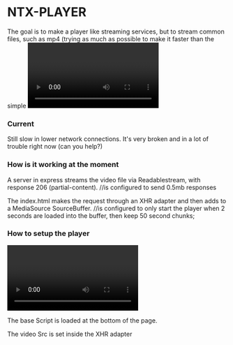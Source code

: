 # NTX-PLAYER

The goal is to make a player like streaming services, but to stream common files, such as mp4 (trying as much as possible to make it faster than the simple <video /> tag)

### Current
Still slow in lower network connections.
It's very broken and in a lot of trouble right now (can you help?)

### How is it working at the moment

A server in express streams the video file via Readablestream, with response 206 (partial-content). //is configured to send 0.5mb responses

The index.html makes the request through an XHR adapter and then adds to a MediaSource SourceBuffer. //is configured to only start the player when 2 seconds are loaded into the buffer, then keep 50 second chunks;

### How to setup the player

<video /> tag with the id "player"

The base Script is loaded at the bottom of the page.

The video Src is set inside the XHR adapter
